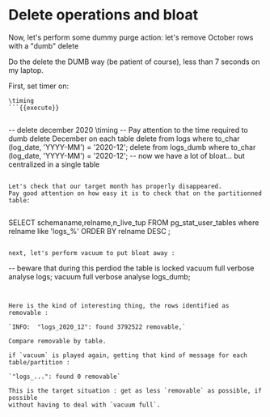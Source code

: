 # Delete operations and bloat

Now, let's perform some dummy purge action: let's remove October rows with a "dumb" delete

Do the delete the DUMB way (be patient of course), less than 7 seconds on my laptop.


First, set timer on:

```
\timing
```{{execute}}


```
-- delete december 2020
\timing
-- Pay attention to the time required to dumb delete December on each table
delete from logs where to_char (log_date, 'YYYY-MM') = '2020-12';
delete from logs_dumb where to_char (log_date, 'YYYY-MM') = '2020-12';
-- now we have a lot of bloat... but centralized in a single table
```{{execute}}

Let's check that our target month has properly disappeared.
Pay good attention on how easy it is to check that on the partitionned table:


```
SELECT schemaname,relname,n_live_tup
FROM pg_stat_user_tables
where relname like 'logs_%'
ORDER BY relname DESC ;
```{{execute}}

next, let's perform vacuum to put bloat away :

```
-- beware that during this perdiod the table is locked
vacuum full verbose analyse logs;
vacuum full verbose analyse logs_dumb;
```{{execute}}


Here is the kind of interesting thing, the rows identified as removable :

`INFO:  "logs_2020_12": found 3792522 removable,`

Compare removable by table.

if `vacuum` is played again, getting that kind of message for each table/partition :

`"logs_...": found 0 removable`

This is the target situation : get as less `removable` as possible, if possible
without having to deal with `vacuum full`.


```

```{{execute}}